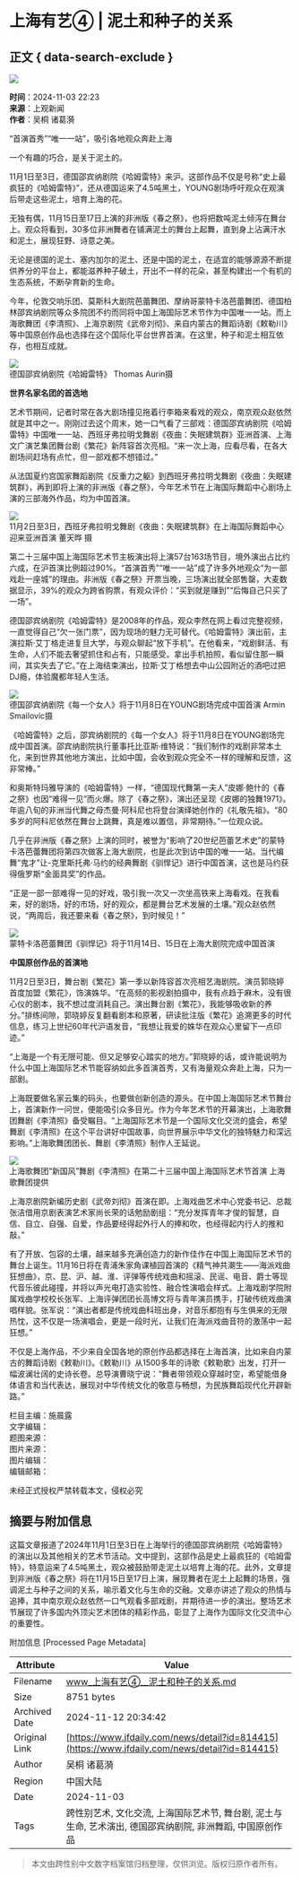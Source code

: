# 上海有艺④ | 泥土和种子的关系

## 正文 { data-search-exclude }


![](https://images.shobserver.com/img/2020/2/18/sub_41.png)

**时间**：2024-11-03 22:23  
**来源**：上观新闻  
**作者**：吴桐 诸葛漪  

“首演首秀”“唯一一站”，吸引各地观众奔赴上海

一个有趣的巧合，是关于泥土的。

11月1日至3日，德国邵宾纳剧院《哈姆雷特》来沪。这部作品不仅是号称“史上最疯狂的《哈姆雷特》”，还从德国运来了4.5吨黑土，YOUNG剧场呼吁观众在观演后带走这些泥土，培育上海的花。

无独有偶，11月15日至17日上演的非洲版《春之祭》，也将把数吨泥土倾泻在舞台上。观众将看到，30多位非洲舞者在铺满泥土的舞台上起舞，直到身上沾满汗水和泥土，展现狂野、诗意之美。

无论是德国的泥土、塞内加尔的泥土、还是中国的泥土，在适宜的能够源源不断提供养分的平台上，都能滋养种子破土，开出不一样的花朵，甚至构建出一个有机的生态系统，不断孕育新的生命。

今年，伦敦交响乐团、莫斯科大剧院芭蕾舞团、摩纳哥蒙特卡洛芭蕾舞团、德国柏林邵宾纳剧院等众多院团不约而同将中国上海国际艺术节作为中国唯一一站。而上海歌舞团《李清照》、上海京剧院《武帝刘彻》、来自内蒙古的舞蹈诗剧《敕勒川》等中国原创作品也选择在这个国际化平台世界首演。在这里，种子和泥土相互依存，也相互成就。

![](https://images.shobserver.com/img/2024/11/03/l_CB20241103175934928017.jpg)  
德国邵宾纳剧院《哈姆雷特》 Thomas Aurin摄

**世界名家名团的首选地**

艺术节期间，记者时常在各大剧场撞见拖着行李箱来看戏的观众，南京观众赵依然就是其中之一。刚刚过去这个周末，她一口气看了三部戏：德国邵宾纳剧院《哈姆雷特》中国唯一一站、西班牙弗拉明戈舞剧《夜曲：失眠建筑群》亚洲首演、上海文广演艺集团舞台剧《繁花》新阵容首次亮相。“来一次上海，应看尽看，在各大剧场间赶场有点忙，但一部戏都不想错过。”

从法国夏约宫国家舞蹈剧院《反重力之躯》到西班牙弗拉明戈舞剧《夜曲：失眠建筑群》，再到即将上演的非洲版《春之祭》，今年艺术节在上海国际舞蹈中心剧场上演的三部海外作品，均为中国首演。

![](https://images.shobserver.com/img/2024/11/03/l_CB20241103175839341067.jpg)  
11月2日至3日，西班牙弗拉明戈舞剧《夜曲：失眠建筑群》在上海国际舞蹈中心迎来亚洲首演 董天晔 摄

第二十三届中国上海国际艺术节主板演出将上演57台163场节目，境外演出占比约六成，在沪首演比例超过90%。“首演首秀”“唯一一站”成了许多外地观众“为一部戏赴一座城”的理由。非洲版《春之祭》开票当晚，三场演出就全部售罄，大麦数据显示，39%的观众为跨省购票，有观众评价：“买到就是赚到”“后悔自己只买了一场”。

德国邵宾纳剧院《哈姆雷特》是2008年的作品，观众李然在网上看过完整视频，一直觉得自己“欠一张门票”，因为现场的魅力无可替代。《哈姆雷特》演出前，主演拉斯·艾丁格走进复旦大学，与观众聊起“放下手机”。在他看来，“戏剧鲜活、有生命，人们不能去奢望抓住和占有，只能感受。拿出手机拍照，看似留住那一瞬间，其实失去了它。”在上海结束演出，拉斯·艾丁格想去中山公园附近的酒吧过把DJ瘾，体验魔都年轻人生活。

![](https://images.shobserver.com/img/2024/11/03/l_CB20241103180018956049.jpg)  
德国邵宾纳剧院《每一个女人》将于11月8日在YOUNG剧场完成中国首演 Armin Smailovic摄

《哈姆雷特》之后，邵宾纳剧院的《每一个女人》将于11月8日在YOUNG剧场完成中国首演。邵宾纳剧院执行董事托比亚斯·维特说：“我们制作的戏剧非常本土化，来到世界其他地方演出，比如中国，会收到观众完全不一样的理解和反馈，这非常棒。”

和奥斯特玛雅导演的《哈姆雷特》一样，“德国现代舞第一夫人”皮娜·鲍什的《春之祭》也因“难得一见”而火爆。除了《春之祭》，演出还呈现《皮娜的独舞1971》。年逾八旬的非洲当代舞之母杰曼·阿科尼也将登台演绎她创作的《礼敬先祖》。“80多岁的阿科尼依然在舞台上跳舞，真是难以置信，非常期待。”一位观众说。

几乎在非洲版《春之祭》上演的同时，被誉为“影响了20世纪芭蕾艺术史”的蒙特卡洛芭蕾舞团将第四次做客上海大剧院，也是此次到访中国的唯一一站。当代编舞“鬼才”让-克里斯托弗·马约的经典舞剧《驯悍记》进行中国首演，这也是马约获得俄罗斯“金面具奖”的作品。

“正是一部一部难得一见的好戏，吸引我一次又一次坐高铁来上海看戏。在我看来，好的剧场，好的市场，好的观众，都是舞台艺术发展的土壤。”观众赵依然说，“两周后，我还要来看《春之祭》，到时候见！”

![](https://images.shobserver.com/img/2024/11/03/l_CB20241103180111414072.jpg)  
蒙特卡洛芭蕾舞团《驯悍记》将于11月14日、15日在上海大剧院完成中国首演

**中国原创作品的首演地**

11月2日至3日，舞台剧《繁花》第一季以新阵容首次亮相艺海剧院。演员郭晓婷首度加盟《繁花》，饰演姝华。“在高频的影视剧拍摄中，我有点趋于麻木，没有很心仪的剧本，我不想过度消耗自己。演出舞台剧《繁花》，我能够吸收新的养分。”排练间隙，郭晓婷反复翻看剧本和原著，研读批注版《繁花》追溯更多的时代信息，练习上世纪60年代沪语发音，“我想让我爱的姝华在观众心里留下一点印迹。”

“上海是一个有无限可能、但又足够安心踏实的地方。”郭晓婷的话，或许能说明为什么中国上海国际艺术节能容纳如此多首演首秀，又有海量观众奔赴上海，只为一部剧。

上海既要做名家云集的码头，也要做创新创造的源头。在中国上海国际艺术节舞台上，首演新作一问世，便能吸引众多目光。作为今年艺术节的开幕演出，上海歌舞团舞剧《李清照》备受瞩目。“上海国际艺术节是一个国际文化交流的盛会，希望舞剧《李清照》在这个平台讲好中国故事，向世界展示中华文化的独特魅力和深远影响。”上海歌舞团团长、舞剧《李清照》制作人王延说。

![](https://images.shobserver.com/img/2024/11/03/l_CB20241103180256182071.jpg)  
上海歌舞团“新国风”舞剧《李清照》在第二十三届中国上海国际艺术节首演 上海歌舞团提供

上海京剧院新编历史剧《武帝刘彻》首演在即。上海戏曲艺术中心党委书记、总裁张洁借用京剧表演艺术家尚长荣的话勉励剧组：“充分发挥青年才俊的智慧，自信、自立、自强、自爱，作品要经得起外行人的捧和吹，也经得起内行人的推和敲。”

有了开放、包容的土壤，越来越多充满创造力的新作佳作在中国上海国际艺术节的舞台上诞生。11月16日将在青浦朱家角课植园首演的《精气神共潮生——海派戏曲狂想曲》，京、昆、沪、越、淮、评弹等传统戏曲和摇滚、民谣、电音、爵士等现代音乐彼此碰撞，并将以声光电打造实验性、融合性演唱会样式。上海戏剧学院附属戏曲学校校长张军、上海评弹团团长高博文将与青年演员携手，打破传统戏曲演唱样貌。张军说：“演出者都是传统戏曲科班出身，对音乐都抱有与生俱来的无限热忱，这不仅是一场演唱会，更是一段时光，让我们在海派戏曲音符的激荡中一起狂想。”

不仅是上海作品，不少来自全国各地的原创作品都选择在上海首演，比如来自内蒙古的舞蹈诗剧《敕勒川》。《敕勒川》从1500多年的诗歌《敕勒歌》出发，打开一幅波澜壮阔的史诗长卷。总导演曹晓宁说：“舞者带领观众穿越时空，希望能借身体语言和当代表达，展现对中华传统文化的敬意与畅想，为民族舞蹈现代化开辟新路。”

栏目主编：施晨露  
文字编辑：  
题图来源：   
图片来源：  
图片编辑：  
编辑邮箱：   

未经正式授权严禁转载本文，侵权必究

## 摘要与附加信息

<!-- tcd_abstract -->
这篇文章报道了2024年11月1日至3日在上海举行的德国邵宾纳剧院《哈姆雷特》的演出以及其他相关的艺术节活动。文中提到，这部作品是史上最疯狂的《哈姆雷特》，特意运来了4.5吨黑土，观众被鼓励带走泥土以培育上海的花。此外，文章提到非洲版《春之祭》将在11月15日至17日上演，展现舞者在泥土上起舞的场景，强调泥土与种子之间的关系，喻示着文化与生命的交融。文章亦讲述了观众的热情与追捧，其中南京观众赵依然一口气观看多部戏剧，并期待进一步的演出。整场艺术节展现了许多国内外顶尖艺术团体的精彩作品，彰显了上海作为国际文化交流中心的重要性。
<!-- tcd_abstract_end -->

附加信息 [Processed Page Metadata]

| Attribute       | Value                                  |
|-----------------|----------------------------------------|
| Filename        | www_上海有艺④__泥土和种子的关系.md                             |
| Size            | 8751 bytes                           |
| Archived Date   | 2024-11-12 20:34:42                             |
| Original Link   | [https://www.jfdaily.com/news/detail?id=814415](https://www.jfdaily.com/news/detail?id=814415)                       |
| Author          | 吴桐 诸葛漪                               |
| Region          | 中国大陆                               |
| Date            | 2024-11-03                                 |
| Tags            | 跨性别艺术, 文化交流, 上海国际艺术节, 舞台剧, 泥土与生命, 艺术演出, 德国邵宾纳剧院, 非洲舞蹈, 中国原创作品                                 |
>
> 本文由跨性别中文数字档案馆归档整理，仅供浏览。版权归原作者所有。
>